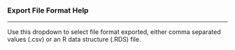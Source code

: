 ### Export File Format Help

***

Use this dropdown to select file format exported, either comma separated values (.csv) or an R data structure (.RDS) file.

